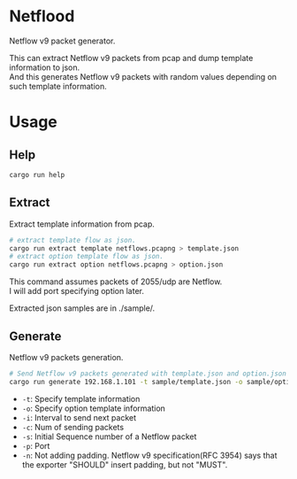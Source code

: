 # Netflood
Netflow v9 packet generator.

This can extract Netflow v9 packets from pcap and dump template information to json.  
And this generates Netflow v9 packets with random values depending on such template information.

# Usage
## Help
```sh
cargo run help
```

## Extract
Extract template information from pcap.

```sh
# extract template flow as json.
cargo run extract template netflows.pcapng > template.json 
# extract option template flow as json.
cargo run extract option netflows.pcapng > option.json
```

This command assumes packets of 2055/udp are Netflow.  
I will add port specifying option later.

Extracted json samples are in ./sample/.

## Generate
Netflow v9 packets generation.

```sh
# Send Netflow v9 packets generated with template.json and option.json to 192.168.1.101:2055
cargo run generate 192.168.1.101 -t sample/template.json -o sample/option.json -i 3 -c 1000 -s 10001 -p 2055 -n
```

+ `-t`: Specify template information
+ `-o`: Specify option template information
+ `-i`: Interval to send next packet
+ `-c`: Num of sending packets
+ `-s`: Initial Sequence number of a Netflow packet
+ `-p`: Port
+ `-n`: Not adding padding. Netflow v9 specification(RFC 3954) says that the exporter "SHOULD" insert padding, but not "MUST".
